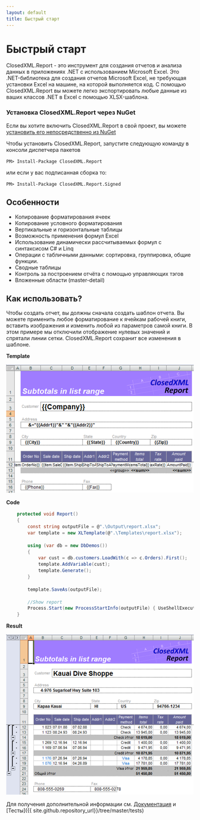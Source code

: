 ```yaml
---
layout: default
title: Быстрый старт
---
```


# Быстрый старт


ClosedXML.Report - это инструмент для создания отчетов и анализа данных в приложениях .NET с использованием Microsoft Excel. Это .NET-библиотека для создания отчетов Microsoft Excel, не требующая установки Excel на машине, на которой выполняется код. С помощью ClosedXML.Report вы можете легко экспортировать любые данные из ваших классов .NET в Excel с помощью XLSX-шаблона.

### Установка ClosedXML.Report через NuGet

Если вы хотите включить ClosedXML.Report в свой проект, вы можете [установить его непосредственно из NuGet](https://www.nuget.org/packages/ClosedXML.Report/)

Чтобы установить ClosedXML.Report, запустите следующую команду в консоли диспетчера пакетов

```
PM> Install-Package ClosedXML.Report
```
или если у вас подписанная сборка то:
```
PM> Install-Package ClosedXML.Report.Signed
```

## Особенности

* Копирование форматирования ячеек 
* Копирование условного форматирования
* Вертикальные и горизонтальные таблицы
* Возможность применения формул Excel 
* Использование динамически рассчитываемых формул с синтаксисом C# и Linq 
* Операции с табличными данными: сортировка, группировка, общие функции. 
* Сводные таблицы 
* Контроль за построением отчёта с помощью управляющих тэгов
* Вложенные области (master-detail) 

## Как использовать?
Чтобы создать отчет, вы должны сначала создать шаблон отчета. Вы можете применить любое форматирование к ячейкам рабочей книги, вставить изображения и изменить любой из параметров самой книги. В этом примере мы отключили отображение нулевых значений и спрятали линии сетки. ClosedXML.Report сохранит все изменения в шаблоне.
 

**Template**

![template1](../../images/quick-start-01.png)

**Code**

```c#
    protected void Report()
    {
        const string outputFile = @".\Output\report.xlsx";
        var template = new XLTemplate(@".\Templates\report.xlsx");

        using (var db = new DbDemos())
        {
            var cust = db.customers.LoadWith(c => c.Orders).First();
            template.AddVariable(cust);
            template.Generate();
        }

        template.SaveAs(outputFile);

        //Show report
        Process.Start(new ProcessStartInfo(outputFile) { UseShellExecute = true });
    }
```

**Result**

![result1](../../images/quick-start-02.png)

Для получения дополнительной информации см. [Документация](index) и [Тесты]({{ site.github.repository_url}}/tree/master/tests)
